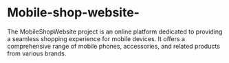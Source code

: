 # Mobile-shop-website-
The MobileShopWebsite project is an online platform dedicated to providing a seamless shopping experience for mobile devices. It offers a comprehensive range of mobile phones, accessories, and related products from various brands.
